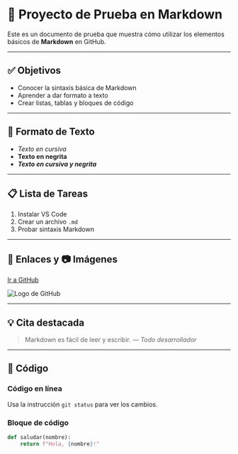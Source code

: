# 📝 Proyecto de Prueba en Markdown

Este es un documento de prueba que muestra cómo utilizar los elementos básicos de **Markdown** en GitHub.

---

## ✅ Objetivos

- Conocer la sintaxis básica de Markdown
- Aprender a dar formato a texto
- Crear listas, tablas y bloques de código

---

## 🧾 Formato de Texto

- *Texto en cursiva*
- **Texto en negrita**
- ***Texto en cursiva y negrita***

---

## 📋 Lista de Tareas

1. Instalar VS Code
2. Crear un archivo `.md`
3. Probar sintaxis Markdown

---

## 🔗 Enlaces y 📷 Imágenes

[Ir a GitHub](https://github.com)

![Logo de GitHub](https://github.githubassets.com/images/modules/logos_page/GitHub-Mark.png)

---

## 💡 Cita destacada

> Markdown es fácil de leer y escribir. — *Todo desarrollador*

---

## 🧱 Código

### Código en línea
Usa la instrucción `git status` para ver los cambios.

### Bloque de código

```python
def saludar(nombre):
    return f"Hola, {nombre}!"

